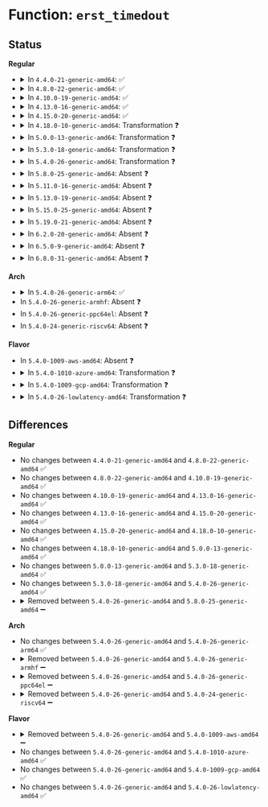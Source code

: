 # Function: <code>erst_timedout</code>

## Status
<b>Regular</b>
<ul>
<li>
<details>
<summary>In <code>4.4.0-21-generic-amd64</code>: ✅</summary>

```c
int erst_timedout(u64 * t, u64 spin_unit)
```

```json
{
  "name": "erst_timedout",
  "collision_type": "Unique Static",
  "inline_type": "No",
  "funcs": [
    {
      "addr": 18446744071583776448,
      "name": "erst_timedout",
      "external": false,
      "loc": "drivers/acpi/apei/erst.c:107",
      "file": "drivers/acpi/apei/erst.c",
      "inline": "seen, unknown",
      "caller_inline": [],
      "caller_func": [
        "drivers/acpi/apei/erst.c:erst_exec_stall_while_true",
        "drivers/acpi/apei/erst.c:erst_read",
        "drivers/acpi/apei/erst.c:erst_write"
      ]
    }
  ],
  "symbols": [
    {
      "addr": 18446744071583776448,
      "name": "erst_timedout",
      "section": ".text",
      "bind": "STB_LOCAL",
      "size": 59
    }
  ]
}
```
</details>
</li>
<li>
<details>
<summary>In <code>4.8.0-22-generic-amd64</code>: ✅</summary>

```c
int erst_timedout(u64 * t, u64 spin_unit)
```

```json
{
  "name": "erst_timedout",
  "collision_type": "Unique Static",
  "inline_type": "No",
  "funcs": [
    {
      "addr": 18446744071584102448,
      "name": "erst_timedout",
      "external": false,
      "loc": "drivers/acpi/apei/erst.c:108",
      "file": "drivers/acpi/apei/erst.c",
      "inline": "seen, unknown",
      "caller_inline": [],
      "caller_func": [
        "drivers/acpi/apei/erst.c:erst_read",
        "drivers/acpi/apei/erst.c:erst_write",
        "drivers/acpi/apei/erst.c:erst_exec_stall_while_true"
      ]
    }
  ],
  "symbols": [
    {
      "addr": 18446744071584102448,
      "name": "erst_timedout",
      "section": ".text",
      "bind": "STB_LOCAL",
      "size": 59
    }
  ]
}
```
</details>
</li>
<li>
<details>
<summary>In <code>4.10.0-19-generic-amd64</code>: ✅</summary>

```c
int erst_timedout(u64 * t, u64 spin_unit)
```

```json
{
  "name": "erst_timedout",
  "collision_type": "Unique Static",
  "inline_type": "No",
  "funcs": [
    {
      "addr": 18446744071584250400,
      "name": "erst_timedout",
      "external": false,
      "loc": "drivers/acpi/apei/erst.c:108",
      "file": "drivers/acpi/apei/erst.c",
      "inline": "seen, unknown",
      "caller_inline": [],
      "caller_func": [
        "drivers/acpi/apei/erst.c:erst_read",
        "drivers/acpi/apei/erst.c:erst_write",
        "drivers/acpi/apei/erst.c:erst_exec_stall_while_true"
      ]
    }
  ],
  "symbols": [
    {
      "addr": 18446744071584250400,
      "name": "erst_timedout",
      "section": ".text",
      "bind": "STB_LOCAL",
      "size": 59
    }
  ]
}
```
</details>
</li>
<li>
<details>
<summary>In <code>4.13.0-16-generic-amd64</code>: ✅</summary>

```c
int erst_timedout(u64 * t, u64 spin_unit)
```

```json
{
  "name": "erst_timedout",
  "collision_type": "Unique Static",
  "inline_type": "No",
  "funcs": [
    {
      "addr": 18446744071584328048,
      "name": "erst_timedout",
      "external": false,
      "loc": "drivers/acpi/apei/erst.c:108",
      "file": "drivers/acpi/apei/erst.c",
      "inline": "seen, unknown",
      "caller_inline": [],
      "caller_func": [
        "drivers/acpi/apei/erst.c:erst_read",
        "drivers/acpi/apei/erst.c:erst_write",
        "drivers/acpi/apei/erst.c:erst_exec_stall_while_true"
      ]
    }
  ],
  "symbols": [
    {
      "addr": 18446744071584328048,
      "name": "erst_timedout",
      "section": ".text",
      "bind": "STB_LOCAL",
      "size": 64
    }
  ]
}
```
</details>
</li>
<li>
<details>
<summary>In <code>4.15.0-20-generic-amd64</code>: ✅</summary>

```c
int erst_timedout(u64 * t, u64 spin_unit)
```

```json
{
  "name": "erst_timedout",
  "collision_type": "Unique Static",
  "inline_type": "No",
  "funcs": [
    {
      "addr": 18446744071584732368,
      "name": "erst_timedout",
      "external": false,
      "loc": "drivers/acpi/apei/erst.c:108",
      "file": "drivers/acpi/apei/erst.c",
      "inline": "seen, unknown",
      "caller_inline": [],
      "caller_func": [
        "drivers/acpi/apei/erst.c:erst_read",
        "drivers/acpi/apei/erst.c:erst_write",
        "drivers/acpi/apei/erst.c:erst_exec_stall_while_true"
      ]
    }
  ],
  "symbols": [
    {
      "addr": 18446744071584732368,
      "name": "erst_timedout",
      "section": ".text",
      "bind": "STB_LOCAL",
      "size": 64
    }
  ]
}
```
</details>
</li>
<li>
<details>
<summary>In <code>4.18.0-10-generic-amd64</code>: Transformation ❓</summary>

```c
int erst_timedout(u64 * t, u64 spin_unit)
```

```json
{
  "name": "erst_timedout",
  "collision_type": "Unique Static",
  "inline_type": "No",
  "funcs": [
    {
      "addr": 0,
      "name": "erst_timedout",
      "external": false,
      "loc": "drivers/acpi/apei/erst.c:108",
      "file": "drivers/acpi/apei/erst.c",
      "inline": "seen, unknown",
      "caller_inline": [],
      "caller_func": [
        "drivers/acpi/apei/erst.c:erst_read",
        "drivers/acpi/apei/erst.c:erst_write",
        "drivers/acpi/apei/erst.c:erst_exec_stall_while_true"
      ]
    }
  ],
  "symbols": [
    {
      "addr": 18446744071584961024,
      "name": "erst_timedout",
      "section": ".text",
      "bind": "STB_LOCAL",
      "size": 49
    },
    {
      "addr": 18446744071584966121,
      "name": "erst_timedout.cold.13",
      "section": ".text",
      "bind": "STB_LOCAL",
      "size": 22
    }
  ]
}
```
</details>
</li>
<li>
<details>
<summary>In <code>5.0.0-13-generic-amd64</code>: Transformation ❓</summary>

```c
int erst_timedout(u64 * t, u64 spin_unit)
```

```json
{
  "name": "erst_timedout",
  "collision_type": "Unique Static",
  "inline_type": "No",
  "funcs": [
    {
      "addr": 0,
      "name": "erst_timedout",
      "external": false,
      "loc": "drivers/acpi/apei/erst.c:108",
      "file": "drivers/acpi/apei/erst.c",
      "inline": "seen, unknown",
      "caller_inline": [],
      "caller_func": [
        "drivers/acpi/apei/erst.c:erst_read",
        "drivers/acpi/apei/erst.c:erst_write",
        "drivers/acpi/apei/erst.c:erst_exec_stall_while_true"
      ]
    }
  ],
  "symbols": [
    {
      "addr": 18446744071585065392,
      "name": "erst_timedout",
      "section": ".text",
      "bind": "STB_LOCAL",
      "size": 49
    },
    {
      "addr": 18446744071585070489,
      "name": "erst_timedout.cold.13",
      "section": ".text",
      "bind": "STB_LOCAL",
      "size": 22
    }
  ]
}
```
</details>
</li>
<li>
<details>
<summary>In <code>5.3.0-18-generic-amd64</code>: Transformation ❓</summary>

```c
int erst_timedout(u64 * t, u64 spin_unit)
```

```json
{
  "name": "erst_timedout",
  "collision_type": "Unique Static",
  "inline_type": "No",
  "funcs": [
    {
      "addr": 0,
      "name": "erst_timedout",
      "external": false,
      "loc": "drivers/acpi/apei/erst.c:100",
      "file": "drivers/acpi/apei/erst.c",
      "inline": "seen, unknown",
      "caller_inline": [],
      "caller_func": [
        "drivers/acpi/apei/erst.c:erst_read",
        "drivers/acpi/apei/erst.c:erst_write",
        "drivers/acpi/apei/erst.c:erst_exec_stall_while_true"
      ]
    }
  ],
  "symbols": [
    {
      "addr": 18446744071585269584,
      "name": "erst_timedout",
      "section": ".text",
      "bind": "STB_LOCAL",
      "size": 52
    },
    {
      "addr": 18446744071585274640,
      "name": "erst_timedout.cold",
      "section": ".text",
      "bind": "STB_LOCAL",
      "size": 22
    }
  ]
}
```
</details>
</li>
<li>
<details>
<summary>In <code>5.4.0-26-generic-amd64</code>: Transformation ❓</summary>

```c
int erst_timedout(u64 * t, u64 spin_unit)
```

```json
{
  "name": "erst_timedout",
  "collision_type": "Unique Static",
  "inline_type": "No",
  "funcs": [
    {
      "addr": 0,
      "name": "erst_timedout",
      "external": false,
      "loc": "drivers/acpi/apei/erst.c:100",
      "file": "drivers/acpi/apei/erst.c",
      "inline": "seen, unknown",
      "caller_inline": [],
      "caller_func": [
        "drivers/acpi/apei/erst.c:erst_read",
        "drivers/acpi/apei/erst.c:erst_write",
        "drivers/acpi/apei/erst.c:erst_exec_stall_while_true"
      ]
    }
  ],
  "symbols": [
    {
      "addr": 18446744071585407536,
      "name": "erst_timedout",
      "section": ".text",
      "bind": "STB_LOCAL",
      "size": 52
    },
    {
      "addr": 18446744071585412592,
      "name": "erst_timedout.cold",
      "section": ".text",
      "bind": "STB_LOCAL",
      "size": 22
    }
  ]
}
```
</details>
</li>
<li>
<details>
<summary>In <code>5.8.0-25-generic-amd64</code>: Absent ❓</summary>

```json
{
  "name": "erst_timedout",
  "collision_type": "Unique Static",
  "inline_type": "Full",
  "funcs": [
    {
      "addr": 18446744071586119269,
      "name": "erst_timedout",
      "external": false,
      "loc": "drivers/acpi/apei/erst.c:100",
      "file": "drivers/acpi/apei/erst.c",
      "inline": "not declared, inlined",
      "caller_inline": [
        "drivers/acpi/apei/erst.c:__erst_clear_from_storage",
        "drivers/acpi/apei/erst.c:erst_exec_stall_while_true"
      ],
      "caller_func": []
    }
  ],
  "symbols": []
}
```
</details>
</li>
<li>
<details>
<summary>In <code>5.11.0-16-generic-amd64</code>: Absent ❓</summary>

```json
{
  "name": "erst_timedout",
  "collision_type": "Unique Static",
  "inline_type": "Full",
  "funcs": [
    {
      "addr": 18446744071586239045,
      "name": "erst_timedout",
      "external": false,
      "loc": "drivers/acpi/apei/erst.c:100",
      "file": "drivers/acpi/apei/erst.c",
      "inline": "not declared, inlined",
      "caller_inline": [
        "drivers/acpi/apei/erst.c:__erst_clear_from_storage",
        "drivers/acpi/apei/erst.c:erst_exec_stall_while_true"
      ],
      "caller_func": []
    }
  ],
  "symbols": []
}
```
</details>
</li>
<li>
<details>
<summary>In <code>5.13.0-19-generic-amd64</code>: Absent ❓</summary>

```json
{
  "name": "erst_timedout",
  "collision_type": "Unique Static",
  "inline_type": "Full",
  "funcs": [
    {
      "addr": 18446744071586113820,
      "name": "erst_timedout",
      "external": false,
      "loc": "drivers/acpi/apei/erst.c:100",
      "file": "drivers/acpi/apei/erst.c",
      "inline": "not declared, inlined",
      "caller_inline": [
        "drivers/acpi/apei/erst.c:erst_read",
        "drivers/acpi/apei/erst.c:erst_write",
        "drivers/acpi/apei/erst.c:erst_exec_stall_while_true"
      ],
      "caller_func": []
    }
  ],
  "symbols": []
}
```
</details>
</li>
<li>
<details>
<summary>In <code>5.15.0-25-generic-amd64</code>: Absent ❓</summary>

```json
{
  "name": "erst_timedout",
  "collision_type": "Unique Static",
  "inline_type": "Full",
  "funcs": [
    {
      "addr": 18446744071586613756,
      "name": "erst_timedout",
      "external": false,
      "loc": "drivers/acpi/apei/erst.c:100",
      "file": "drivers/acpi/apei/erst.c",
      "inline": "not declared, inlined",
      "caller_inline": [
        "drivers/acpi/apei/erst.c:erst_read",
        "drivers/acpi/apei/erst.c:erst_write",
        "drivers/acpi/apei/erst.c:erst_exec_stall_while_true"
      ],
      "caller_func": []
    }
  ],
  "symbols": []
}
```
</details>
</li>
<li>
<details>
<summary>In <code>5.19.0-21-generic-amd64</code>: Absent ❓</summary>

```json
{
  "name": "erst_timedout",
  "collision_type": "Unique Static",
  "inline_type": "Full",
  "funcs": [
    {
      "addr": 18446744071587877486,
      "name": "erst_timedout",
      "external": false,
      "loc": "drivers/acpi/apei/erst.c:100",
      "file": "drivers/acpi/apei/erst.c",
      "inline": "not declared, inlined",
      "caller_inline": [
        "drivers/acpi/apei/erst.c:erst_read",
        "drivers/acpi/apei/erst.c:erst_write",
        "drivers/acpi/apei/erst.c:erst_exec_stall_while_true"
      ],
      "caller_func": []
    }
  ],
  "symbols": []
}
```
</details>
</li>
<li>
<details>
<summary>In <code>6.2.0-20-generic-amd64</code>: Absent ❓</summary>

```json
{
  "name": "erst_timedout",
  "collision_type": "Unique Static",
  "inline_type": "Full",
  "funcs": [
    {
      "addr": 18446744071589224461,
      "name": "erst_timedout",
      "external": false,
      "loc": "drivers/acpi/apei/erst.c:100",
      "file": "drivers/acpi/apei/erst.c",
      "inline": "not declared, inlined",
      "caller_inline": [
        "drivers/acpi/apei/erst.c:__erst_read",
        "drivers/acpi/apei/erst.c:erst_write",
        "drivers/acpi/apei/erst.c:erst_exec_stall_while_true"
      ],
      "caller_func": []
    }
  ],
  "symbols": []
}
```
</details>
</li>
<li>
<details>
<summary>In <code>6.5.0-9-generic-amd64</code>: Absent ❓</summary>

```json
{
  "name": "erst_timedout",
  "collision_type": "Unique Static",
  "inline_type": "Full",
  "funcs": [
    {
      "addr": 18446744071589521037,
      "name": "erst_timedout",
      "external": false,
      "loc": "drivers/acpi/apei/erst.c:100",
      "file": "drivers/acpi/apei/erst.c",
      "inline": "not declared, inlined",
      "caller_inline": [
        "drivers/acpi/apei/erst.c:__erst_read",
        "drivers/acpi/apei/erst.c:erst_write",
        "drivers/acpi/apei/erst.c:erst_exec_stall_while_true"
      ],
      "caller_func": []
    }
  ],
  "symbols": []
}
```
</details>
</li>
<li>
<details>
<summary>In <code>6.8.0-31-generic-amd64</code>: Absent ❓</summary>

```json
{
  "name": "erst_timedout",
  "collision_type": "Unique Static",
  "inline_type": "Full",
  "funcs": [
    {
      "addr": 18446744071589828976,
      "name": "erst_timedout",
      "external": false,
      "loc": "drivers/acpi/apei/erst.c:118",
      "file": "drivers/acpi/apei/erst.c",
      "inline": "not declared, inlined",
      "caller_inline": [
        "drivers/acpi/apei/erst.c:__erst_read",
        "drivers/acpi/apei/erst.c:erst_write",
        "drivers/acpi/apei/erst.c:erst_exec_stall_while_true"
      ],
      "caller_func": []
    }
  ],
  "symbols": []
}
```
</details>
</li>
</ul>
<b>Arch</b>
<ul>
<li>
<details>
<summary>In <code>5.4.0-26-generic-arm64</code>: ✅</summary>

```c
int erst_timedout(u64 * t, u64 spin_unit)
```

```json
{
  "name": "erst_timedout",
  "collision_type": "Unique Static",
  "inline_type": "No",
  "funcs": [
    {
      "addr": 18446603336497680824,
      "name": "erst_timedout",
      "external": false,
      "loc": "drivers/acpi/apei/erst.c:100",
      "file": "drivers/acpi/apei/erst.c",
      "inline": "seen, unknown",
      "caller_inline": [],
      "caller_func": [
        "drivers/acpi/apei/erst.c:erst_read",
        "drivers/acpi/apei/erst.c:erst_exec_stall_while_true"
      ]
    }
  ],
  "symbols": [
    {
      "addr": 18446603336497680824,
      "name": "erst_timedout",
      "section": ".text",
      "bind": "STB_LOCAL",
      "size": 96
    }
  ]
}
```
</details>
</li>
<li>
In <code>5.4.0-26-generic-armhf</code>: Absent ❓
</li>
<li>
In <code>5.4.0-26-generic-ppc64el</code>: Absent ❓
</li>
<li>
In <code>5.4.0-24-generic-riscv64</code>: Absent ❓
</li>
</ul>
<b>Flavor</b>
<ul>
<li>
In <code>5.4.0-1009-aws-amd64</code>: Absent ❓
</li>
<li>
<details>
<summary>In <code>5.4.0-1010-azure-amd64</code>: Transformation ❓</summary>

```c
int erst_timedout(u64 * t, u64 spin_unit)
```

```json
{
  "name": "erst_timedout",
  "collision_type": "Unique Static",
  "inline_type": "No",
  "funcs": [
    {
      "addr": 0,
      "name": "erst_timedout",
      "external": false,
      "loc": "drivers/acpi/apei/erst.c:100",
      "file": "drivers/acpi/apei/erst.c",
      "inline": "seen, unknown",
      "caller_inline": [],
      "caller_func": [
        "drivers/acpi/apei/erst.c:erst_read",
        "drivers/acpi/apei/erst.c:erst_exec_stall_while_true"
      ]
    }
  ],
  "symbols": [
    {
      "addr": 18446744071585130048,
      "name": "erst_timedout",
      "section": ".text",
      "bind": "STB_LOCAL",
      "size": 52
    },
    {
      "addr": 18446744071585135056,
      "name": "erst_timedout.cold",
      "section": ".text",
      "bind": "STB_LOCAL",
      "size": 22
    }
  ]
}
```
</details>
</li>
<li>
<details>
<summary>In <code>5.4.0-1009-gcp-amd64</code>: Transformation ❓</summary>

```c
int erst_timedout(u64 * t, u64 spin_unit)
```

```json
{
  "name": "erst_timedout",
  "collision_type": "Unique Static",
  "inline_type": "No",
  "funcs": [
    {
      "addr": 0,
      "name": "erst_timedout",
      "external": false,
      "loc": "drivers/acpi/apei/erst.c:100",
      "file": "drivers/acpi/apei/erst.c",
      "inline": "seen, unknown",
      "caller_inline": [],
      "caller_func": [
        "drivers/acpi/apei/erst.c:erst_read",
        "drivers/acpi/apei/erst.c:erst_write",
        "drivers/acpi/apei/erst.c:erst_exec_stall_while_true"
      ]
    }
  ],
  "symbols": [
    {
      "addr": 18446744071585357936,
      "name": "erst_timedout",
      "section": ".text",
      "bind": "STB_LOCAL",
      "size": 52
    },
    {
      "addr": 18446744071585362992,
      "name": "erst_timedout.cold",
      "section": ".text",
      "bind": "STB_LOCAL",
      "size": 22
    }
  ]
}
```
</details>
</li>
<li>
<details>
<summary>In <code>5.4.0-26-lowlatency-amd64</code>: Transformation ❓</summary>

```c
int erst_timedout(u64 * t, u64 spin_unit)
```

```json
{
  "name": "erst_timedout",
  "collision_type": "Unique Static",
  "inline_type": "No",
  "funcs": [
    {
      "addr": 0,
      "name": "erst_timedout",
      "external": false,
      "loc": "drivers/acpi/apei/erst.c:100",
      "file": "drivers/acpi/apei/erst.c",
      "inline": "seen, unknown",
      "caller_inline": [],
      "caller_func": [
        "drivers/acpi/apei/erst.c:erst_read",
        "drivers/acpi/apei/erst.c:erst_write",
        "drivers/acpi/apei/erst.c:erst_exec_stall_while_true"
      ]
    }
  ],
  "symbols": [
    {
      "addr": 18446744071585465216,
      "name": "erst_timedout",
      "section": ".text",
      "bind": "STB_LOCAL",
      "size": 52
    },
    {
      "addr": 18446744071585470272,
      "name": "erst_timedout.cold",
      "section": ".text",
      "bind": "STB_LOCAL",
      "size": 22
    }
  ]
}
```
</details>
</li>
</ul>

## Differences
<b>Regular</b>
<ul>
<li>
No changes between <code>4.4.0-21-generic-amd64</code> and <code>4.8.0-22-generic-amd64</code> ✅
</li>
<li>
No changes between <code>4.8.0-22-generic-amd64</code> and <code>4.10.0-19-generic-amd64</code> ✅
</li>
<li>
No changes between <code>4.10.0-19-generic-amd64</code> and <code>4.13.0-16-generic-amd64</code> ✅
</li>
<li>
No changes between <code>4.13.0-16-generic-amd64</code> and <code>4.15.0-20-generic-amd64</code> ✅
</li>
<li>
No changes between <code>4.15.0-20-generic-amd64</code> and <code>4.18.0-10-generic-amd64</code> ✅
</li>
<li>
No changes between <code>4.18.0-10-generic-amd64</code> and <code>5.0.0-13-generic-amd64</code> ✅
</li>
<li>
No changes between <code>5.0.0-13-generic-amd64</code> and <code>5.3.0-18-generic-amd64</code> ✅
</li>
<li>
No changes between <code>5.3.0-18-generic-amd64</code> and <code>5.4.0-26-generic-amd64</code> ✅
</li>
<li>
<details>
<summary>Removed between <code>5.4.0-26-generic-amd64</code> and <code>5.8.0-25-generic-amd64</code> ➖</summary>

```c
int erst_timedout(u64 * t, u64 spin_unit)
```
</details>
</li>
</ul>
<b>Arch</b>
<ul>
<li>
No changes between <code>5.4.0-26-generic-amd64</code> and <code>5.4.0-26-generic-arm64</code> ✅
</li>
<li>
<details>
<summary>Removed between <code>5.4.0-26-generic-amd64</code> and <code>5.4.0-26-generic-armhf</code> ➖</summary>

```c
int erst_timedout(u64 * t, u64 spin_unit)
```
</details>
</li>
<li>
<details>
<summary>Removed between <code>5.4.0-26-generic-amd64</code> and <code>5.4.0-26-generic-ppc64el</code> ➖</summary>

```c
int erst_timedout(u64 * t, u64 spin_unit)
```
</details>
</li>
<li>
<details>
<summary>Removed between <code>5.4.0-26-generic-amd64</code> and <code>5.4.0-24-generic-riscv64</code> ➖</summary>

```c
int erst_timedout(u64 * t, u64 spin_unit)
```
</details>
</li>
</ul>
<b>Flavor</b>
<ul>
<li>
<details>
<summary>Removed between <code>5.4.0-26-generic-amd64</code> and <code>5.4.0-1009-aws-amd64</code> ➖</summary>

```c
int erst_timedout(u64 * t, u64 spin_unit)
```
</details>
</li>
<li>
No changes between <code>5.4.0-26-generic-amd64</code> and <code>5.4.0-1010-azure-amd64</code> ✅
</li>
<li>
No changes between <code>5.4.0-26-generic-amd64</code> and <code>5.4.0-1009-gcp-amd64</code> ✅
</li>
<li>
No changes between <code>5.4.0-26-generic-amd64</code> and <code>5.4.0-26-lowlatency-amd64</code> ✅
</li>
</ul>
